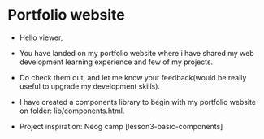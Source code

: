 # Portfolio website
- Hello viewer,
- You have landed on my portfolio website where i have shared my web development learning experience and few of my projects.
- Do check them out, and let me know your feedback(would be really useful to upgrade my development skills).

 - I have created a components library to begin with my portfolio website on folder: lib/components.html. 
 - Project inspiration: Neog camp [lesson3-basic-components]

